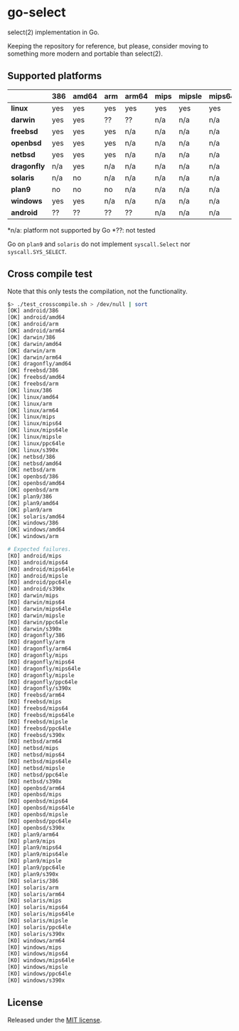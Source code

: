 # go-select

select(2) implementation in Go.

Keeping the repository for reference, but please, consider moving to something more modern and portable than select(2).

## Supported platforms

|               | 386 | amd64 | arm | arm64 | mips | mipsle | mips64 | mips64le | ppc64le | s390x |
|---------------|-----|-------|-----|-------|------|--------|--------|----------|---------|-------|
| **linux**     | yes | yes   | yes | yes   | yes  | yes    | yes    | yes      | yes     | yes   |
| **darwin**    | yes | yes   | ??  | ??    | n/a  | n/a    | n/a    | n/a      | n/a     | n/a   |
| **freebsd**   | yes | yes   | yes | n/a   | n/a  | n/a    | n/a    | n/a      | n/a     | n/a   |
| **openbsd**   | yes | yes   | yes | n/a   | n/a  | n/a    | n/a    | n/a      | n/a     | n/a   |
| **netbsd**    | yes | yes   | yes | n/a   | n/a  | n/a    | n/a    | n/a      | n/a     | n/a   |
| **dragonfly** | n/a | yes   | n/a | n/a   | n/a  | n/a    | n/a    | n/a      | n/a     | n/a   |
| **solaris**   | n/a | no    | n/a | n/a   | n/a  | n/a    | n/a    | n/a      | n/a     | n/a   |
| **plan9**     | no  | no    | no  | n/a   | n/a  | n/a    | n/a    | n/a      | n/a     | n/a   |
| **windows**   | yes | yes   | n/a | n/a   | n/a  | n/a    | n/a    | n/a      | n/a     | n/a   |
| **android**   | ??  | ??    | ??  | ??    | n/a  | n/a    | n/a    | n/a      | n/a     | n/a   |

*n/a: platform not supported by Go
*??: not tested

Go on `plan9` and `solaris` do not implement `syscall.Select` nor `syscall.SYS_SELECT`.

## Cross compile test

Note that this only tests the compilation, not the functionality.

```sh
$> ./test_crosscompile.sh > /dev/null | sort
[OK] android/386
[OK] android/amd64
[OK] android/arm
[OK] android/arm64
[OK] darwin/386
[OK] darwin/amd64
[OK] darwin/arm
[OK] darwin/arm64
[OK] dragonfly/amd64
[OK] freebsd/386
[OK] freebsd/amd64
[OK] freebsd/arm
[OK] linux/386
[OK] linux/amd64
[OK] linux/arm
[OK] linux/arm64
[OK] linux/mips
[OK] linux/mips64
[OK] linux/mips64le
[OK] linux/mipsle
[OK] linux/ppc64le
[OK] linux/s390x
[OK] netbsd/386
[OK] netbsd/amd64
[OK] netbsd/arm
[OK] openbsd/386
[OK] openbsd/amd64
[OK] openbsd/arm
[OK] plan9/386
[OK] plan9/amd64
[OK] plan9/arm
[OK] solaris/amd64
[OK] windows/386
[OK] windows/amd64
[OK] windows/arm

# Expected failures.
[KO] android/mips
[KO] android/mips64
[KO] android/mips64le
[KO] android/mipsle
[KO] android/ppc64le
[KO] android/s390x
[KO] darwin/mips
[KO] darwin/mips64
[KO] darwin/mips64le
[KO] darwin/mipsle
[KO] darwin/ppc64le
[KO] darwin/s390x
[KO] dragonfly/386
[KO] dragonfly/arm
[KO] dragonfly/arm64
[KO] dragonfly/mips
[KO] dragonfly/mips64
[KO] dragonfly/mips64le
[KO] dragonfly/mipsle
[KO] dragonfly/ppc64le
[KO] dragonfly/s390x
[KO] freebsd/arm64
[KO] freebsd/mips
[KO] freebsd/mips64
[KO] freebsd/mips64le
[KO] freebsd/mipsle
[KO] freebsd/ppc64le
[KO] freebsd/s390x
[KO] netbsd/arm64
[KO] netbsd/mips
[KO] netbsd/mips64
[KO] netbsd/mips64le
[KO] netbsd/mipsle
[KO] netbsd/ppc64le
[KO] netbsd/s390x
[KO] openbsd/arm64
[KO] openbsd/mips
[KO] openbsd/mips64
[KO] openbsd/mips64le
[KO] openbsd/mipsle
[KO] openbsd/ppc64le
[KO] openbsd/s390x
[KO] plan9/arm64
[KO] plan9/mips
[KO] plan9/mips64
[KO] plan9/mips64le
[KO] plan9/mipsle
[KO] plan9/ppc64le
[KO] plan9/s390x
[KO] solaris/386
[KO] solaris/arm
[KO] solaris/arm64
[KO] solaris/mips
[KO] solaris/mips64
[KO] solaris/mips64le
[KO] solaris/mipsle
[KO] solaris/ppc64le
[KO] solaris/s390x
[KO] windows/arm64
[KO] windows/mips
[KO] windows/mips64
[KO] windows/mips64le
[KO] windows/mipsle
[KO] windows/ppc64le
[KO] windows/s390x
```

## License

Released under the [MIT license](LICENSE).
